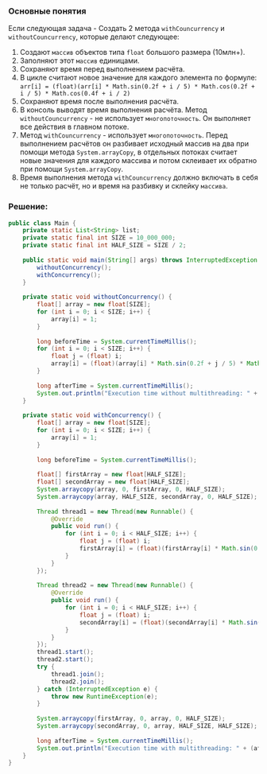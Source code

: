 ### Основные понятия

Если следующая задача - Создать 2 метода `withCouncurrency` и `withoutCouncurrency`, которые делают следующее: 
1. Создают `массив` объектов типа `float` большого размера (10млн+). 
2. Заполняют этот `массив` единицами. 
3. Сохраняют время перед выполнением расчёта. 
4. В цикле считают новое значение для каждого элемента по формуле: `arr[i] = (float)(arr[i] * Math.sin(0.2f + i / 5) * Math.cos(0.2f + i / 5) * Math.cos(0.4f + i / 2) `
5. Сохраняют время после выполнения расчёта. 
6. В консоль выводят время выполнения расчёта. Метод `withoutCouncurrency` - не использует `многопоточность`. Он выполняет все действия в главном потоке. 
7. Метод `withCouncurrency` - использует `многопоточность`. Перед выполнением расчётов он разбивает исходный массив на два при помощи метода `System.arrayCopy`, в отдельных потоках считает новые значения для каждого массива и потом склеивает их обратно при помощи `System.arrayCopy`. 
8. Время выполнения метода `withCouncurrency` должно включать в себя не только расчёт, но и время на разбивку и склейку `массива`.
### Решение:

```java
public class Main {  
    private static List<String> list;  
    private static final int SIZE = 10_000_000;  
    private static final int HALF_SIZE = SIZE / 2;  
  
    public static void main(String[] args) throws InterruptedException {  
        withoutConcurrency();  
        withConcurrency();  
    }  
  
    private static void withoutConcurrency() {  
        float[] array = new float[SIZE];  
        for (int i = 0; i < SIZE; i++) {  
            array[i] = 1;  
        }  
  
        long beforeTime = System.currentTimeMillis();  
        for (int i = 0; i < SIZE; i++) {  
            float j = (float) i;  
            array[i] = (float)(array[i] * Math.sin(0.2f + j / 5) * Math.cos(0.2f + j / 5) * Math.cos(0.4f + j / 2));  
        }  
  
        long afterTime = System.currentTimeMillis();  
        System.out.println("Execution time without multithreading: " + (afterTime - beforeTime) + " ms");  
    }  
  
    private static void withConcurrency() {  
        float[] array = new float[SIZE];  
        for (int i = 0; i < SIZE; i++) {  
            array[i] = 1;  
        }  
  
        long beforeTime = System.currentTimeMillis();  
  
        float[] firstArray = new float[HALF_SIZE];  
        float[] secondArray = new float[HALF_SIZE];  
        System.arraycopy(array, 0, firstArray, 0, HALF_SIZE);  
        System.arraycopy(array, HALF_SIZE, secondArray, 0, HALF_SIZE);  
  
        Thread thread1 = new Thread(new Runnable() {  
            @Override  
            public void run() {  
                for (int i = 0; i < HALF_SIZE; i++) {  
                    float j = (float) i;  
                    firstArray[i] = (float)(firstArray[i] * Math.sin(0.2f + j / 5) * Math.cos(0.2f + j / 5) * Math.cos(0.4f + j / 2));  
                }  
            }  
        });  
  
        Thread thread2 = new Thread(new Runnable() {  
            @Override  
            public void run() {  
                for (int i = 0; i < HALF_SIZE; i++) {  
                    float j = (float) i;  
                    secondArray[i] = (float)(secondArray[i] * Math.sin(0.2f + j / 5) * Math.cos(0.2f + j / 5) * Math.cos(0.4f + j / 2));  
                }  
            }  
        });  
        thread1.start();  
        thread2.start();  
        try {  
            thread1.join();  
            thread2.join();  
        } catch (InterruptedException e) {  
            throw new RuntimeException(e);  
        }  
  
        System.arraycopy(firstArray, 0, array, 0, HALF_SIZE);  
        System.arraycopy(secondArray, 0, array, HALF_SIZE, HALF_SIZE);  
  
        long afterTime = System.currentTimeMillis();  
        System.out.println("Execution time with multithreading: " + (afterTime - beforeTime) + " ms");  
    }  
}
```


